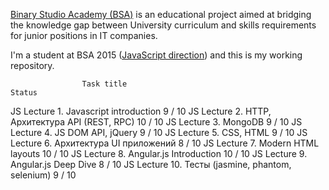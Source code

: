 <a href='http://binary-studio.com/academy/about/'>Binary Studio Academy (BSA)</a> is an educational project aimed at bridging the knowledge gap between University curriculum and skills requirements for junior positions in IT companies.

I'm a student at BSA 2015 (<a href='http://binary-studio.com/academy/about/js/'>JavaScript direction</a>) and this is my working repository. 

                    Task title	                                                    Status
JS Lecture 1. Javascript introduction	                                            9 / 10
JS Lecture 2. HTTP, Архитектура API (REST, RPC)	                                    10 / 10
JS Lecture 3. MongoDB	                                                            9 / 10
JS Lecture 4. JS DOM API, jQuery	                                                9 / 10
JS Lecture 5. CSS, HTML	                                                            9 / 10
JS Lecture 6. Архитектура UI приложений	                                            8 / 10
JS Lecture 7. Modern HTML layouts                   	                            10 / 10
JS Lecture 8. Angular.js Introduction	                                            10 / 10
JS Lecture 9. Angular.js Deep Dive	                                                8 / 10
JS Lecture 10. Тесты (jasmine, phantom, selenium)                               	9 / 10
